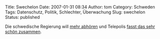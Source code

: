 Title: Swechelon
Date: 2007-01-31 08:34
Author: tom
Category: Schweden
Tags: Datenschutz, Politik, Schlechter, Überwachung
Slug: swechelon
Status: published

Die schwedische Regierung will [mehr
abhören](http://www.fiket.de/2007/01/24/terroristen-abhoeren/) und
Telepolis [fasst das sehr schön
zusammen](http://www.heise.de/tp/r4/artikel/24/24553/1.html).

